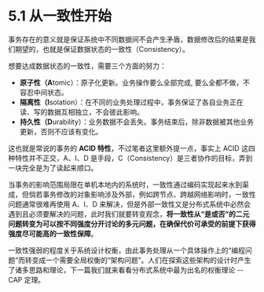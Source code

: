 # 5.1 从一致性开始

事务存在的意义就是保证系统中不同数据间不会产生矛盾，数据修改后的结果是我们期望的，也就是保证数据状态的一致性（Consistency）。

想要达成数据状态的一致性，需要三个方面的努力：

- **原子性（A**tomic）：原子化更新。业务操作要么全部完成, 要么全都不做，不容忍中间状态。
- **隔离性（I**solation）：在不同的业务处理过程中，事务保证了各自业务正在读、写的数据互相独立，不会彼此影响。
- **持久性（D**urability）：业务数据不会丢失。事务结束后，除非数据被其他业务更新，否则不应该有变化。

这也就是常说的事务的 **ACID 特性**，不过笔者这里额外提一点，事实上 ACID 这四种特性并不正交，A、I、D 是手段，C（Consistency）是三者协作的目标，弄到一块完全是为了读起来顺口。

当事务的影响范围局限在单机本地内的系统时，一致性通过编码实现起来水到渠成，但倘若事务修改的对象影响涉及外部，例如跨节点、跨越网络影响时，一致性问题通常很难再使用 A、I、D 来解决，但是外部一致性又是分布式系统中必然会遇到且必须要解决的问题，此时我们就要转变观念，**将一致性从“是或否”的二元问题转变为可以按不同强度分开讨论的多元问题，在确保代价可承受的前提下获得强度尽可能高的一致性保障**。

一致性强弱的程度关乎系统设计权衡，由此事务处理从一个具体操作上的“编程问题”而转变成一个需要全局权衡的“架构问题”。人们在探索这些架构的设计时产生了诸多思路和理论，下一篇我们就来看看分布式系统中最为出名的权衡理论 -- CAP 定理。
